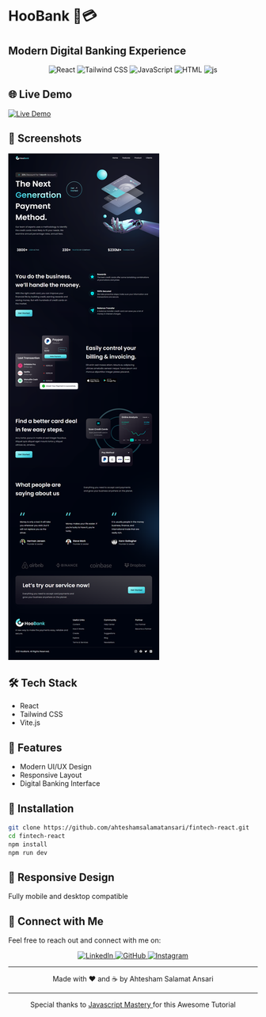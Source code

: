 # HooBank 🏦💳

<div align="center" 

  <img src="./src/assets/readme/Hoobankreadme.png" alt="logo"/>

</div>

## Modern Digital Banking Experience

<div align="center">
  <img src="https://skillicons.dev/icons?i=react" alt="React" title="React" />
  <img src="https://skillicons.dev/icons?i=tailwind" alt="Tailwind CSS" title="Tailwind CSS" />
  <img src="https://skillicons.dev/icons?i=vite" alt="JavaScript" title="vite" />
  <img src="https://skillicons.dev/icons?i=html" alt="HTML" title="HTML" />
  <img src="https://skillicons.dev/icons?i=js" alt="js" title="js" />
</div>

## 🌐 Live Demo

[![Live Demo](https://img.shields.io/badge/Live%20Demo-Click%20Here-brightgreen)](https://hoo-bank-js.netlify.app/)

## 📸 Screenshots

![Project Screenshot](./src/assets/readme/screenshot.png)

## 🛠 Tech Stack

- React
- Tailwind CSS
- Vite.js

## 🌟 Features

- Modern UI/UX Design
- Responsive Layout
- Digital Banking Interface

## 🔧 Installation

```bash
git clone https://github.com/ahteshamsalamatansari/fintech-react.git
cd fintech-react
npm install
npm run dev
```

## 📱 Responsive Design

Fully mobile and desktop compatible

## 🤝 Connect with Me

Feel free to reach out and connect with me on:

<div align="center">
  <a href="https://www.linkedin.com/in/ahteshamsalamatansari" target="_blank">
    <img src="https://skillicons.dev/icons?i=linkedin" alt="LinkedIn" />
  </a>
  <a href="https://github.com/ahteshamsalamatansari" target="_blank">
    <img src="https://skillicons.dev/icons?i=github" alt="GitHub" />
  </a>
  <a href="https://www.instagram.com/ahteshamsalamat" target="_blank">
    <img src="https://skillicons.dev/icons?i=instagram" alt="Instagram" />
  </a>
</div>

---

<div align="center">
  Made with ❤️ and ☕ by Ahtesham Salamat Ansari
</div>

---

<div align="center">
  Special thanks to <a href="https://github.com/JavaScript-Mastery-Pro" target="_blank">
    <span> Javascript Mastery </span>
  </a>
  for this Awesome Tutorial
</div>
